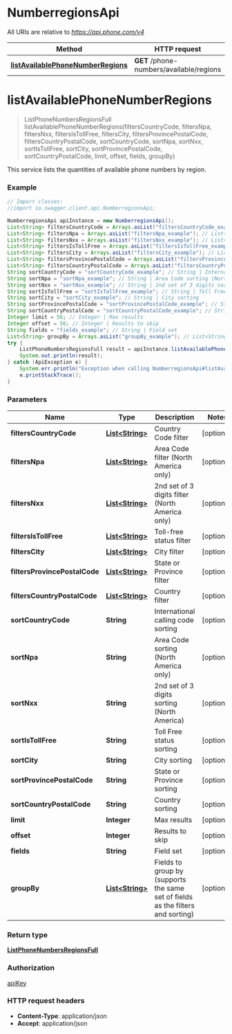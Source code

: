 # NumberregionsApi

All URIs are relative to *https://api.phone.com/v4*

Method | HTTP request | Description
------------- | ------------- | -------------
[**listAvailablePhoneNumberRegions**](NumberregionsApi.md#listAvailablePhoneNumberRegions) | **GET** /phone-numbers/available/regions | 


<a name="listAvailablePhoneNumberRegions"></a>
# **listAvailablePhoneNumberRegions**
> ListPhoneNumbersRegionsFull listAvailablePhoneNumberRegions(filtersCountryCode, filtersNpa, filtersNxx, filtersIsTollFree, filtersCity, filtersProvincePostalCode, filtersCountryPostalCode, sortCountryCode, sortNpa, sortNxx, sortIsTollFree, sortCity, sortProvincePostalCode, sortCountryPostalCode, limit, offset, fields, groupBy)



This service lists the quantities of available phone numbers by region.

### Example
```java
// Import classes:
//import io.swagger.client.api.NumberregionsApi;

NumberregionsApi apiInstance = new NumberregionsApi();
List<String> filtersCountryCode = Arrays.asList("filtersCountryCode_example"); // List<String> | Country Code filter
List<String> filtersNpa = Arrays.asList("filtersNpa_example"); // List<String> | Area Code filter (North America only)
List<String> filtersNxx = Arrays.asList("filtersNxx_example"); // List<String> | 2nd set of 3 digits filter (North America only)
List<String> filtersIsTollFree = Arrays.asList("filtersIsTollFree_example"); // List<String> | Toll-free status filter
List<String> filtersCity = Arrays.asList("filtersCity_example"); // List<String> | City filter
List<String> filtersProvincePostalCode = Arrays.asList("filtersProvincePostalCode_example"); // List<String> | State or Province filter
List<String> filtersCountryPostalCode = Arrays.asList("filtersCountryPostalCode_example"); // List<String> | Country filter
String sortCountryCode = "sortCountryCode_example"; // String | International calling code sorting
String sortNpa = "sortNpa_example"; // String | Area Code sorting (North America only)
String sortNxx = "sortNxx_example"; // String | 2nd set of 3 digits sorting (North America)
String sortIsTollFree = "sortIsTollFree_example"; // String | Toll Free status sorting
String sortCity = "sortCity_example"; // String | City sorting
String sortProvincePostalCode = "sortProvincePostalCode_example"; // String | State or Province sorting
String sortCountryPostalCode = "sortCountryPostalCode_example"; // String | Country sorting
Integer limit = 56; // Integer | Max results
Integer offset = 56; // Integer | Results to skip
String fields = "fields_example"; // String | Field set
List<String> groupBy = Arrays.asList("groupBy_example"); // List<String> | Fields to group by (supports the same set of fields as the filters and sorting)
try {
    ListPhoneNumbersRegionsFull result = apiInstance.listAvailablePhoneNumberRegions(filtersCountryCode, filtersNpa, filtersNxx, filtersIsTollFree, filtersCity, filtersProvincePostalCode, filtersCountryPostalCode, sortCountryCode, sortNpa, sortNxx, sortIsTollFree, sortCity, sortProvincePostalCode, sortCountryPostalCode, limit, offset, fields, groupBy);
    System.out.println(result);
} catch (ApiException e) {
    System.err.println("Exception when calling NumberregionsApi#listAvailablePhoneNumberRegions");
    e.printStackTrace();
}
```

### Parameters

Name | Type | Description  | Notes
------------- | ------------- | ------------- | -------------
 **filtersCountryCode** | [**List&lt;String&gt;**](String.md)| Country Code filter | [optional]
 **filtersNpa** | [**List&lt;String&gt;**](String.md)| Area Code filter (North America only) | [optional]
 **filtersNxx** | [**List&lt;String&gt;**](String.md)| 2nd set of 3 digits filter (North America only) | [optional]
 **filtersIsTollFree** | [**List&lt;String&gt;**](String.md)| Toll-free status filter | [optional]
 **filtersCity** | [**List&lt;String&gt;**](String.md)| City filter | [optional]
 **filtersProvincePostalCode** | [**List&lt;String&gt;**](String.md)| State or Province filter | [optional]
 **filtersCountryPostalCode** | [**List&lt;String&gt;**](String.md)| Country filter | [optional]
 **sortCountryCode** | **String**| International calling code sorting | [optional]
 **sortNpa** | **String**| Area Code sorting (North America only) | [optional]
 **sortNxx** | **String**| 2nd set of 3 digits sorting (North America) | [optional]
 **sortIsTollFree** | **String**| Toll Free status sorting | [optional]
 **sortCity** | **String**| City sorting | [optional]
 **sortProvincePostalCode** | **String**| State or Province sorting | [optional]
 **sortCountryPostalCode** | **String**| Country sorting | [optional]
 **limit** | **Integer**| Max results | [optional]
 **offset** | **Integer**| Results to skip | [optional]
 **fields** | **String**| Field set | [optional]
 **groupBy** | [**List&lt;String&gt;**](String.md)| Fields to group by (supports the same set of fields as the filters and sorting) | [optional]

### Return type

[**ListPhoneNumbersRegionsFull**](ListPhoneNumbersRegionsFull.md)

### Authorization

[apiKey](../README.md#apiKey)

### HTTP request headers

 - **Content-Type**: application/json
 - **Accept**: application/json

